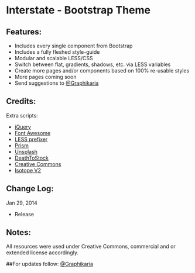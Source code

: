 # Interstate - Bootstrap Theme

## Features:
- Includes every single component from Bootstrap
- Includes a fully fleshed style-guide
- Modular and scalable LESS/CSS
- Switch between flat, gradients, shadows, etc. via LESS variables
- Create more pages and/or components based on 100% re-usable styles
- More pages coming soon
- Send suggestions to [@Graphikaria](http://twitter.com/graphikaria)

## Credits:
Extra scripts:

- [jQuery](http://jquery.com/)
- [Font Awesome](http://fortawesome.github.com/Font-Awesome/)
- [LESS prefixer](https://github.com/JoelSutherland/LESS-Prefixer)
- [Prism](http://prismjs.com/)
- [Unsplash](http://unsplash.com/)
- [DeathToStock](http://deathtothestockphoto.com/)
- [Creative Commons](http://search.creativecommons.org/)
- [Isotope V2](http://isotope.metafizzy.co/)

## Change Log:
Jan 29, 2014

- Release

## Notes:
All resources were used under Creative Commons, commercial and or extended license accordingly.

##For updates follow: [@Graphikaria](http://twitter.com/graphikaria)